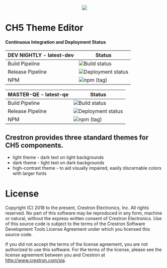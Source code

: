 <p align="center">
  <img src="https://kenticoprod.azureedge.net/kenticoblob/crestron/media/crestron/generalsiteimages/crestron-logo.png">
</p>
 
# CH5 Theme Editor 

#### Continuous Integration and Deployment Status

| DEV NIGHTLY - latest-dev | Status |
| ------ | ----------- |
| Build Pipeline | ![Build status](https://dev.azure.com/crestron-mobile-devops/MobileApps/_apis/build/status/Blackbird/CoreBuild/CH5ThemeEditor?branchName=dev) |
| Release Pipeline | ![Deployment status](https://vsrm.dev.azure.com/crestron-mobile-devops/_apis/public/Release/badge/0403b700-ab40-43cd-9990-961924c561bc/38/93) |
| NPM | ![npm (tag)](https://img.shields.io/npm/v/@crestron/ch5-theme/latest-dev) |

| MASTER-QE - latest-qe | Status |
| ------ | ----------- |
| Build Pipeline | ![Build status](https://dev.azure.com/crestron-mobile-devops/MobileApps/_apis/build/status/Blackbird/CoreBuild/CH5ThemeEditor?branchName=master) |
| Release Pipeline | ![Deployment status](https://vsrm.dev.azure.com/crestron-mobile-devops/_apis/public/Release/badge/0403b700-ab40-43cd-9990-961924c561bc/38/94) |
| NPM | ![npm (tag)](https://img.shields.io/npm/v/@crestron/ch5-theme/latest-qe) |

## Crestron provides three standard themes for CH5 components. 
* light theme - dark text on light backgrounds
* dark theme - light text on dark backgrounds
* high-contrast theme - to aid visually impaired, easily discernable colors with larger fonts

# License
Copyright (C) 2018 to the present, Crestron Electronics, Inc. All rights reserved. No part of this software may be reproduced in any form, machine or natural, without the express written consent of Crestron Electronics. Use of this source code is subject to the terms of the Crestron Software Development Tools License Agreement under which you licensed this source code.

If you did not accept the terms of the license agreement, you are not authorized to use this software. For the terms of the license, please see the license agreement between you and Crestron at http://www.crestron.com/sla.